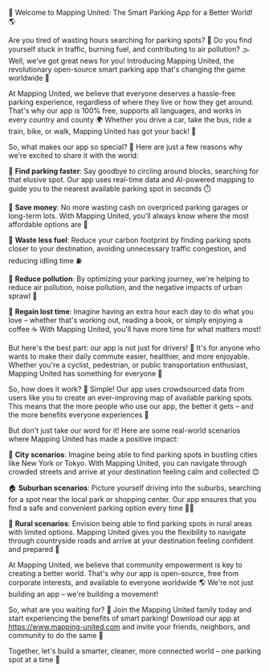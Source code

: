 🚀 Welcome to Mapping United: The Smart Parking App for a Better World! 🌎

Are you tired of wasting hours searching for parking spots? 💨 Do you find yourself stuck in traffic, burning fuel, and contributing to air pollution? 🌫️ Well, we've got great news for you! Introducing Mapping United, the revolutionary open-source smart parking app that's changing the game worldwide 🎉

At Mapping United, we believe that everyone deserves a hassle-free parking experience, regardless of where they live or how they get around. That's why our app is 100% free, supports all languages, and works in every country and county 🌍 Whether you drive a car, take the bus, ride a train, bike, or walk, Mapping United has got your back! 👣

So, what makes our app so special? 🤔 Here are just a few reasons why we're excited to share it with the world:

🔹 **Find parking faster**: Say goodbye to circling around blocks, searching for that elusive spot. Our app uses real-time data and AI-powered mapping to guide you to the nearest available parking spot in seconds ⏱️

🔹 **Save money**: No more wasting cash on overpriced parking garages or long-term lots. With Mapping United, you'll always know where the most affordable options are 🤑

🔹 **Waste less fuel**: Reduce your carbon footprint by finding parking spots closer to your destination, avoiding unnecessary traffic congestion, and reducing idling time ⛽️

🔹 **Reduce pollution**: By optimizing your parking journey, we're helping to reduce air pollution, noise pollution, and the negative impacts of urban sprawl 🌟

🔹 **Regain lost time**: Imagine having an extra hour each day to do what you love – whether that's working out, reading a book, or simply enjoying a coffee ☕️ With Mapping United, you'll have more time for what matters most!

But here's the best part: our app is not just for drivers! 🚗 It's for anyone who wants to make their daily commute easier, healthier, and more enjoyable. Whether you're a cyclist, pedestrian, or public transportation enthusiast, Mapping United has something for everyone 🌈

So, how does it work? 🔧 Simple! Our app uses crowdsourced data from users like you to create an ever-improving map of available parking spots. This means that the more people who use our app, the better it gets – and the more benefits everyone experiences 🤝

But don't just take our word for it! Here are some real-world scenarios where Mapping United has made a positive impact:

🌆 **City scenarios**: Imagine being able to find parking spots in bustling cities like New York or Tokyo. With Mapping United, you can navigate through crowded streets and arrive at your destination feeling calm and collected 😊

🏠 **Suburban scenarios**: Picture yourself driving into the suburbs, searching for a spot near the local park or shopping center. Our app ensures that you find a safe and convenient parking option every time 🏃‍♀️

🌳 **Rural scenarios**: Envision being able to find parking spots in rural areas with limited options. Mapping United gives you the flexibility to navigate through countryside roads and arrive at your destination feeling confident and prepared 🚜

At Mapping United, we believe that community empowerment is key to creating a better world. That's why our app is open-source, free from corporate interests, and available to everyone worldwide 🌎 We're not just building an app – we're building a movement!

So, what are you waiting for? 🤔 Join the Mapping United family today and start experiencing the benefits of smart parking! Download our app at https://www.mapping-united.com and invite your friends, neighbors, and community to do the same 📱

Together, let's build a smarter, cleaner, more connected world – one parking spot at a time 🔩